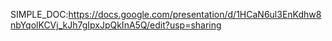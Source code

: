 SIMPLE_DOC:https://docs.google.com/presentation/d/1HCaN6ul3EnKdhw8nbYqolKCVj_kJh7gIpxJpQkInA5Q/edit?usp=sharing
